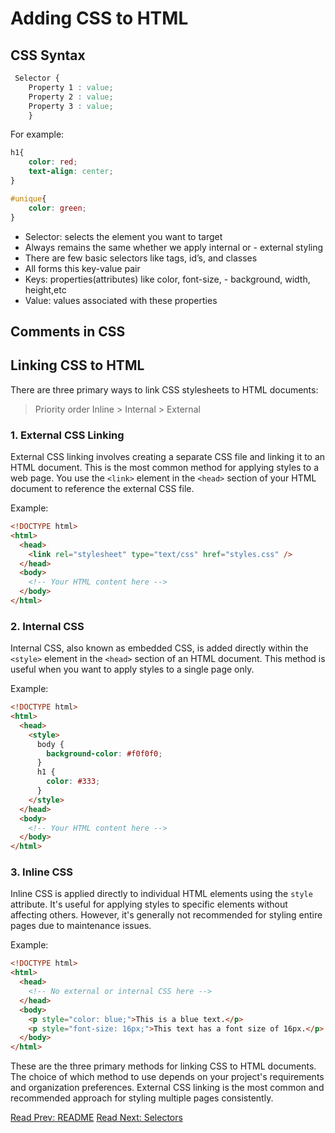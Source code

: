 # Adding CSS to HTML

## CSS Syntax

```CSS
 Selector {
  	Property 1 : value;
    Property 2 : value;
    Property 3 : value;
    }

```
 For example:
```CSS
h1{
    color: red;
    text-align: center;
}

#unique{
    color: green;
}
```

- Selector: selects the element you want to target
- Always remains the same whether we apply internal or - external styling 
- There are few basic selectors like tags, id’s, and classes
- All forms this key-value pair
- Keys: properties(attributes) like color, font-size, - background, width, height,etc
- Value: values associated with these properties

## Comments in CSS



## Linking CSS to HTML

There are three primary ways to link CSS stylesheets to HTML documents:

> Priority order 
Inline > Internal > External

### 1. **External CSS Linking**

External CSS linking involves creating a separate CSS file and linking it to an HTML document. This is the most common method for applying styles to a web page. You use the `<link>` element in the `<head>` section of your HTML document to reference the external CSS file.

Example:

```html
<!DOCTYPE html>
<html>
  <head>
    <link rel="stylesheet" type="text/css" href="styles.css" />
  </head>
  <body>
    <!-- Your HTML content here -->
  </body>
</html>
```

### 2. **Internal CSS**

Internal CSS, also known as embedded CSS, is added directly within the `<style>` element in the `<head>` section of an HTML document. This method is useful when you want to apply styles to a single page only.

Example:

```html
<!DOCTYPE html>
<html>
  <head>
    <style>
      body {
        background-color: #f0f0f0;
      }
      h1 {
        color: #333;
      }
    </style>
  </head>
  <body>
    <!-- Your HTML content here -->
  </body>
</html>
```

### 3. **Inline CSS**

Inline CSS is applied directly to individual HTML elements using the `style` attribute. It's useful for applying styles to specific elements without affecting others. However, it's generally not recommended for styling entire pages due to maintenance issues.

Example:

```html
<!DOCTYPE html>
<html>
  <head>
    <!-- No external or internal CSS here -->
  </head>
  <body>
    <p style="color: blue;">This is a blue text.</p>
    <p style="font-size: 16px;">This text has a font size of 16px.</p>
  </body>
</html>
```

These are the three primary methods for linking CSS to HTML documents. The choice of which method to use depends on your project's requirements and organization preferences. External CSS linking is the most common and recommended approach for styling multiple pages consistently.

[Read Prev: README](/day_2/lessons/CSS/README.md)
[Read Next: Selectors](/day_2/lessons/CSS/selectors.md)
